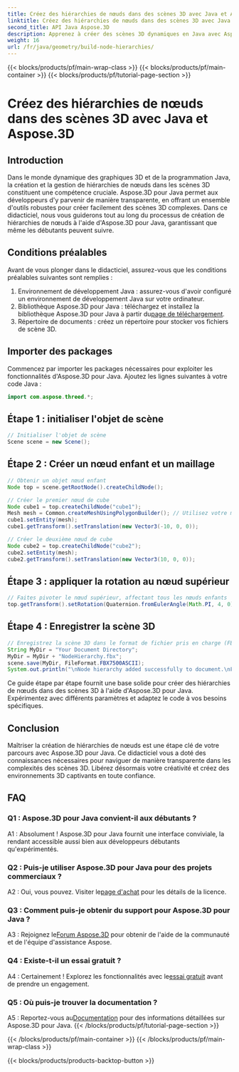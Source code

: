 ```yaml
---
title: Créez des hiérarchies de nœuds dans des scènes 3D avec Java et Aspose.3D
linktitle: Créez des hiérarchies de nœuds dans des scènes 3D avec Java et Aspose.3D
second_title: API Java Aspose.3D
description: Apprenez à créer des scènes 3D dynamiques en Java avec Aspose.3D. Créez des hiérarchies de nœuds sans effort et améliorez votre jeu graphique 3D.
weight: 16
url: /fr/java/geometry/build-node-hierarchies/
---
```


{{< blocks/products/pf/main-wrap-class >}}
{{< blocks/products/pf/main-container >}}
{{< blocks/products/pf/tutorial-page-section >}}

# Créez des hiérarchies de nœuds dans des scènes 3D avec Java et Aspose.3D

## Introduction

Dans le monde dynamique des graphiques 3D et de la programmation Java, la création et la gestion de hiérarchies de nœuds dans les scènes 3D constituent une compétence cruciale. Aspose.3D pour Java permet aux développeurs d'y parvenir de manière transparente, en offrant un ensemble d'outils robustes pour créer facilement des scènes 3D complexes. Dans ce didacticiel, nous vous guiderons tout au long du processus de création de hiérarchies de nœuds à l'aide d'Aspose.3D pour Java, garantissant que même les débutants peuvent suivre.

## Conditions préalables

Avant de vous plonger dans le didacticiel, assurez-vous que les conditions préalables suivantes sont remplies :

1. Environnement de développement Java : assurez-vous d'avoir configuré un environnement de développement Java sur votre ordinateur.
2.  Bibliothèque Aspose.3D pour Java : téléchargez et installez la bibliothèque Aspose.3D pour Java à partir du[page de téléchargement](https://releases.aspose.com/3d/java/).
3. Répertoire de documents : créez un répertoire pour stocker vos fichiers de scène 3D.

## Importer des packages

Commencez par importer les packages nécessaires pour exploiter les fonctionnalités d'Aspose.3D pour Java. Ajoutez les lignes suivantes à votre code Java :

```java
import com.aspose.threed.*;

```

## Étape 1 : initialiser l'objet de scène

```java
// Initialiser l'objet de scène
Scene scene = new Scene();
```

## Étape 2 : Créer un nœud enfant et un maillage

```java
// Obtenir un objet nœud enfant
Node top = scene.getRootNode().createChildNode();

// Créer le premier nœud de cube
Node cube1 = top.createChildNode("cube1");
Mesh mesh = Common.createMeshUsingPolygonBuilder(); // Utilisez votre méthode de création de maillage
cube1.setEntity(mesh);
cube1.getTransform().setTranslation(new Vector3(-10, 0, 0));

// Créer le deuxième nœud de cube
Node cube2 = top.createChildNode("cube2");
cube2.setEntity(mesh);
cube2.getTransform().setTranslation(new Vector3(10, 0, 0));
```

## Étape 3 : appliquer la rotation au nœud supérieur

```java
// Faites pivoter le nœud supérieur, affectant tous les nœuds enfants
top.getTransform().setRotation(Quaternion.fromEulerAngle(Math.PI, 4, 0));
```

## Étape 4 : Enregistrer la scène 3D

```java
// Enregistrez la scène 3D dans le format de fichier pris en charge (FBX dans ce cas)
String MyDir = "Your Document Directory";
MyDir = MyDir + "NodeHierarchy.fbx";
scene.save(MyDir, FileFormat.FBX7500ASCII);
System.out.println("\nNode hierarchy added successfully to document.\nFile saved at " + MyDir);
```

Ce guide étape par étape fournit une base solide pour créer des hiérarchies de nœuds dans des scènes 3D à l'aide d'Aspose.3D pour Java. Expérimentez avec différents paramètres et adaptez le code à vos besoins spécifiques.

## Conclusion

Maîtriser la création de hiérarchies de nœuds est une étape clé de votre parcours avec Aspose.3D pour Java. Ce didacticiel vous a doté des connaissances nécessaires pour naviguer de manière transparente dans les complexités des scènes 3D. Libérez désormais votre créativité et créez des environnements 3D captivants en toute confiance.

## FAQ

### Q1 : Aspose.3D pour Java convient-il aux débutants ?

A1 : Absolument ! Aspose.3D pour Java fournit une interface conviviale, la rendant accessible aussi bien aux développeurs débutants qu'expérimentés.

### Q2 : Puis-je utiliser Aspose.3D pour Java pour des projets commerciaux ?

 A2 : Oui, vous pouvez. Visiter le[page d'achat](https://purchase.aspose.com/buy) pour les détails de la licence.

### Q3 : Comment puis-je obtenir du support pour Aspose.3D pour Java ?

 A3 : Rejoignez le[Forum Aspose.3D](https://forum.aspose.com/c/3d/18) pour obtenir de l'aide de la communauté et de l'équipe d'assistance Aspose.

### Q4 : Existe-t-il un essai gratuit ?

 A4 : Certainement ! Explorez les fonctionnalités avec le[essai gratuit](https://releases.aspose.com/) avant de prendre un engagement.

### Q5 : Où puis-je trouver la documentation ?

 A5 : Reportez-vous au[Documentation](https://reference.aspose.com/3d/java/) pour des informations détaillées sur Aspose.3D pour Java.
{{< /blocks/products/pf/tutorial-page-section >}}

{{< /blocks/products/pf/main-container >}}
{{< /blocks/products/pf/main-wrap-class >}}

{{< blocks/products/products-backtop-button >}}
